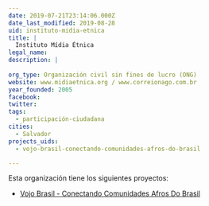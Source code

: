 ```yaml
---
date: 2019-07-21T23:14:06.000Z
date_last_modified: 2019-08-28
uid: instituto-midia-etnica
title: |
  Instituto Mídia Étnica
legal_name: 
description: |
  
org_type: Organización civil sin fines de lucro (ONG)
website: www.midiaetnica.org / www.correionago.com.br
year_founded: 2005
facebook: 
twitter: 
tags:
  - participación-ciudadana
cities: 
  - Salvador
projects_uids:
  - vojo-brasil-conectando-comunidades-afros-do-brasil

---
```


Esta organización tiene los siguientes proyectos:

- [Vojo Brasil - Conectando Comunidades Afros Do Brasil](/proyectos/vojo-brasil-conectando-comunidades-afros-do-brasil)
